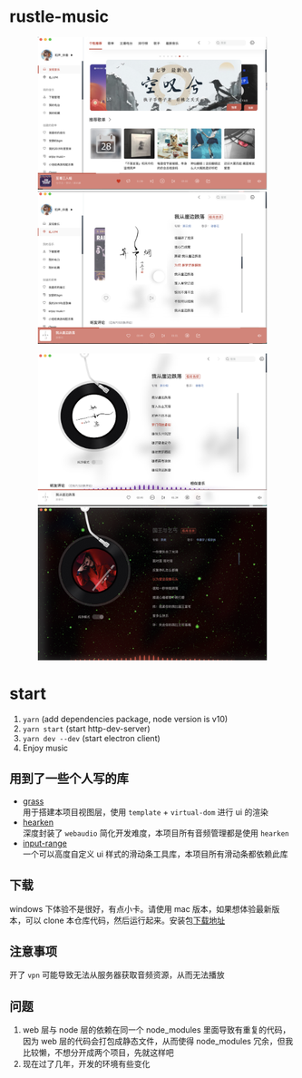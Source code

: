 # rustle-music
<p align="center">
  <img src="./docs/home.png" width="404" height="269"/>
  <img src="./docs/fm.png" width="404" height="269"/>
</p>

<p align="center">
  <img src="./docs/playing.png" width="404" height="269"/>
  <img src="./docs/star.png" width="404" height="269" />
</p>


# start
1. `yarn` (add dependencies package, node version is v10)
2. `yarn start` (start http-dev-server)
3. `yarn dev --dev` (start electron client)
4. Enjoy music

## 用到了一些个人写的库
+ [grass](https://github.com/imtaotao/Grass)<br>
  用于搭建本项目视图层，使用 `template` + `virtual-dom` 进行 ui 的渲染
+ [hearken](https://github.com/imtaotao/hearken)<br>
  深度封装了 `webaudio` 简化开发难度，本项目所有音频管理都是使用 `hearken`
+ [input-range](https://github.com/imtaotao/input-range)<br>
  一个可以高度自定义 ui 样式的滑动条工具库，本项目所有滑动条都依赖此库

## 下载
windows 下体验不是很好，有点小卡。请使用 mac 版本，如果想体验最新版本，可以 clone 本仓库代码，然后运行起来。安装包[下载地址](https://imtaotao.github.io/rustle-music)

## 注意事项
开了 `vpn` 可能导致无法从服务器获取音频资源，从而无法播放

## 问题
1. web 层与 node 层的依赖在同一个 node_modules 里面导致有重复的代码，因为 web 层的代码会打包成静态文件，从而使得 node_modules 冗余，但我比较懒，不想分开成两个项目，先就这样吧
2. 现在过了几年，开发的环境有些变化